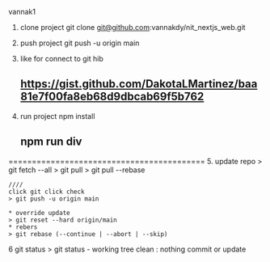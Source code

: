 vannak1

1. clone project 
    git clone git@github.com:vannakdy/nit_nextjs_web.git
2. push project 
   git push -u origin main
3. like for connect to git hib 
    ## https://gist.github.com/DakotaLMartinez/baa81e7f00fa8eb68d9dbcab69f5b762

4. run project
    npm install
   ## npm run div

==========================================
5. update repo
    > git fetch --all
    > git pull
    > git pull --rebase

    ////
    click git click check
    > git push -u origin main

    * override update
    > git reset --hard origin/main
    * rebers
    > git rebase (--continue | --abort | --skip)
6  git status
    > git status
    - working tree clean : nothing commit or update